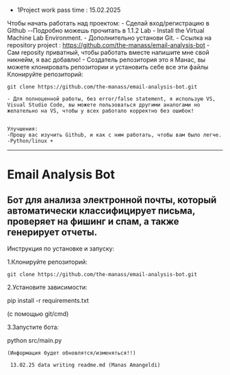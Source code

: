 - 1Project work pass time : 15.02.2025

Чтобы начать работать над проектом: 
    - Сделай вход/регистрацию в Github  --Подробно можешь прочитать в 1.1.2 Lab - Install the Virtual Machine Lab Environment.
    - Дополнительно установи Git.
    - Ссылка на repository project : https://github.com/the-manass/email-analysis-bot
    - Сам reposity приватный, чтобы работать вместе напишите мне свой никнейм, я вас добавлю!
    - Создатель репозитория это я Манас, вы можете клонировать репозитории и установить себе все эти файлы
    Клонируйте репозиторий:
   ``` 
   git clone https://github.com/the-manass/email-analysis-bot.git
   ```

    - Для полноценной работы, без error/false statement, я использую VS, Visual Studio Code, вы можете пользоваться другими аналогами но желательно на VS, чтобы у всех работало корректно без ошибок!
    

    Улучшения:
    -Прошу вас изучить Github, и как с ним работать, чтобы вам было легче.
    -Python/linux +

------------------------------------------------------------------------------------------------------------------------------

# Email Analysis Bot

## Бот для анализа электронной почты, который автоматически классифицирует письма, проверяет на фишинг и спам, а также генерирует отчеты.

Инструкция по установке и запуску:

1.Клонируйте репозиторий:
   ``` 
   git clone https://github.com/the-manass/email-analysis-bot.git
   ```

2.Установите зависимости:

pip install -r requirements.txt

(с помощью git/cmd)

3.Запустите бота:

python src/main.py


```
(Информация будет обновлятся/изменяться!!)

 13.02.25 data writing readme.md (Manas Amangeldi)
```

